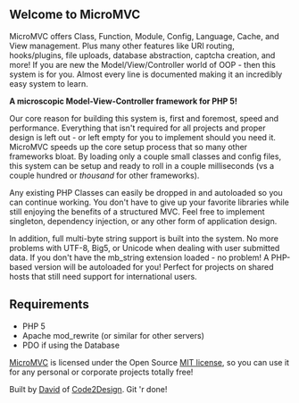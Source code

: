 ## Welcome to MicroMVC

MicroMVC offers Class, Function, Module, Config, Language, Cache, and View management. Plus many other features like URI routing, hooks/plugins, file uploads, database abstraction, captcha creation, and more! If you are new the Model/View/Controller world of OOP - then this system is for you. Almost every line is documented making it an incredibly easy system to learn.

**A microscopic Model-View-Controller framework for PHP 5!**

Our core reason for building this system is, first and foremost, speed and performance. Everything that isn't required for all projects and proper design is left out - or left empty for you to implement should you need it. MicroMVC speeds up the core setup process that so many other frameworks bloat. By loading only a couple small classes and config files, this system can be setup and ready to roll in a couple milliseconds (vs a couple hundred or <i>thousand</i> for other frameworks).

Any existing PHP Classes can easily be dropped in and autoloaded so you can continue working. You don't have to give up your favorite libraries while still enjoying the benefits of a structured MVC. Feel free to implement singleton, dependency injection, or any other form of application design.

In addition, full multi-byte string support is built into the system. No more problems with UTF-8, Big5, or Unicode when dealing with user submitted data. If you don't have the mb_string extension loaded - no problem! A PHP-based version will be autoloaded for you! Perfect for projects on shared hosts that still need support for international users.

## Requirements</h3>

* PHP 5
* Apache mod_rewrite (or similar for other servers)
* PDO if using the Database

[MicroMVC](http://github.com/Xeoncross/micromvc) is licensed under the Open Source <a href="<?php print site_url('license.txt');?>">MIT license</a>, so you can use it for any personal or corporate projects totally free!</p>

Built by [David](http://xeoncross.com) of [Code2Design](http://code2design.com). Git 'r done!
